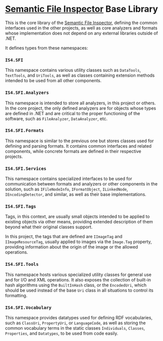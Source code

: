 [Semantic File Inspector](https://github.com/IS4Code/SFI/) Base Library
==========

This is the core library of the
[Semantic File Inspector](https://github.com/IS4Code/SFI/), defining the common
interfaces used in the other projects, as well as core analyzers and formats
whose implementation does not depend on any external libraries outside of .NET.

It defines types from these namespaces:

### `IS4.SFI`

This namespace contains various utility classes such as `DataTools`,
`TextTools`, and `UriTools`, as well as classes containing extension methods
intended to be used from all other components.

### `IS4.SFI.Analyzers`

This namespace is intended to store all analyzers, in this project or others.
In the core project, the only defined analyzers are for objects whose
types are defined in .NET and are critical to the proper functioning of the
software, such as `FileAnalyzer`, `DataAnalyzer`, etc.

### `IS4.SFI.Formats`

This namespace is similar to the previous one but stores classes used for
defining and parsing formats. It contains common interfaces and related
components, while concrete formats are defined in their respective projects.

### `IS4.SFI.Services`

This namespace contains specialized interfaces to be used for communication
between formats and analyzers or other components in the solution, such as
`IFileNodeInfo`, `IFormatObject`, `ILinkedNode`, `IEncodingDetector`, and
similar, as well as their base implementations.

### `IS4.SFI.Tags`

Tags, in this context, are usually small objects intended to be applied to
existing objects via other means, providing extended description of them
beyond what their original classes support.

In this project, the tags that are defined are `IImageTag` and
`IImageResourceTag`, usually applied to images via the `Image.Tag` property,
providing information about the origin of the image or the allowed operations.

### `IS4.SFI.Tools`

This namespace hosts various specialized utility classes for general use and
for I/O and XML operations. It also exposes the collection of built-in
hash algorithms using the `BuiltInHash` class, or the `EncodedUri`, which
should be used instead of the base `Uri` class in all situations to control its
formatting.

### `IS4.SFI.Vocabulary`

This namespace provides datatypes used for defining RDF vocabularies, such as
`ClassUri`, `PropertyUri`, or `LanguageCode`, as well as storing the common
vocabulary terms in the static classes `Individuals`, `Classes`, `Properties`,
and `Datatypes`, to be used from code easily.